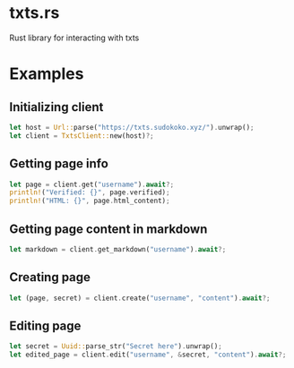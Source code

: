 # txts.rs
Rust library for interacting with txts

# Examples
## Initializing client
```rs
let host = Url::parse("https://txts.sudokoko.xyz/").unwrap();
let client = TxtsClient::new(host)?;
```

## Getting page info
```rs
let page = client.get("username").await?;
println!("Verified: {}", page.verified);
println!("HTML: {}", page.html_content);
```

## Getting page content in markdown
```rs
let markdown = client.get_markdown("username").await?;
```

## Creating page
```rs
let (page, secret) = client.create("username", "content").await?;
```

## Editing page
```rs
let secret = Uuid::parse_str("Secret here").unwrap();
let edited_page = client.edit("username", &secret, "content").await?;
```
